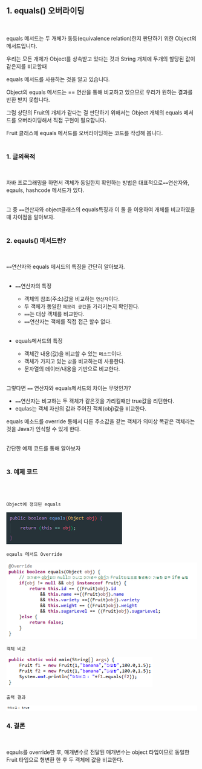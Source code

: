 ## 1. equals() 오버라이딩
<br>

equals 메서드는 두 개체가 동등(equivalence relation)한지 판단하기 위한 Object의 메서드입니다.<br>

우리는 모든 개체가 Object를 상속받고 있다는 것과 String 개체에 두개의 할당된 값이 같은지를 비교할때<br>

 equals 메서드를 사용하는 것을 알고 있습니다.<br>

 Object의 equals 메서드는 == 연산을 통해 비교하고 있으므로 우리가 원하는 결과를 반환 받지 못합니다.<br>

 그럼 상단의 Fruit의 개체가 같다는 걸 판단하기 위해서는 Object 개체의 equals 메서드를 오버라이딩해서 직접 구현이 필요합니다.<br>

Fruit 클래스에 equals 메서드를 오버라이딩하는 코드를 작성해 봅니다.
<br><br>

### 1. 글의목적
<br>

자바 프로그래밍을 하면서 객체가 동일한지 확인하는 방법은 대표적으로`==`연산자와, eqauls, hashcode 메서드가 있다.<br><br>

 그 중 `==`연산자와 object클래스의 equals특징과 이 둘 을 이용하여 개체를 비교하였을때 차이점을 알아보자.
<br><br>

### 2. eqauls() 메서드란?
<br>

`==`연산자와 equals 메서드의 특징을 간단히 알아보자.
<br><br>

+ `==`연산자의 특징
  + 객체의 참조(주소)값을 비교하는 `연산자`이다.
  + 두 객체가 동일한 `메모리 공간`을 가리키는지 확인한다.
  + `==`는 대상 객체를 비교한다.
  + `==`연산자는 객체를 직접 접근 할수 없다.
  <br><br>

+ equals메서드의 특징
  + 객체간 내용(값)을 비교할 수 있는 `메소드`이다.
  + 객체가 가지고 있는 `값`을 비교하는데 사용한다.
  + 문자열의 데이터/내용을 기반으로 비교한다.
  <br><br>

그렇다면 `==` 연산자와 equals메서드의 차이는 무엇인가?
  + `==`연산자는 비교하는 두 객체가 같은것을 가리킬때만 true값을 리턴한다.
  + equlas는 객체 자신의 값과 주어진 객체(obj)값을 비교한다.

equals 메소드를 override 통해서 다른 주소값을 같는 객체가 의미상 똑같은 객체라는 것을 Java가 인식할 수 있게 한다.<br><br>

간단한 예제 코드를 통해 알아보자<br><br>

### 3. 예제 코드
<br><br>

`Object에 정의된 equals`
<br>

<img src="../pictures/1/object.png">
<br>

`eqauls 메서드 Override`
<br>

<img src="../pictures/1/1-1.PNG">
<br>

`객체 비교`
<br>

<img src="../pictures/1/1-2.PNG">
<br>

`출력 결과`
<br>

<img src="../pictures/1/1-3.PNG">
<br>


### 4. 결론
<br>

eqauls를 override한 후, 매개변수로 전달된 매개변수는 object 타입이므로 동일한 Fruit 타입으로 형변환 한 후 두 객체에 값을 비교한다.
<br><br>
